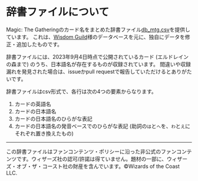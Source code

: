 # 辞書ファイルについて

Magic: The Gatheringのカード名をまとめた辞書ファイル[db_mtg.csv](db_mtg.csv)を提供しています。
これは、[Wisdom Guild](http://www.wisdom-guild.net/)様のデータベースを元に、独自にデータを修正・追加したものです。

辞書ファイルには、2023年9月4日時点で公開されているカード (エルドレインの森まで) のうち、日本語名が存在するものが収録されています。
間違いや収録漏れを発見された場合は、issueかpull requestで報告していただけるとありがたいです。

辞書ファイルはcsv形式で、各行は次の4つの要素からなります。
1. カードの英語名
1. カードの日本語名
1. カードの日本語名のひらがな表記
1. カードの日本語名の発音ベースでのひらがな表記 (助詞の`は`と`へ`を、`わ`と`え`にそれぞれ置き換えたもの)

---
この辞書ファイルはファンコンテンツ・ポリシーに沿った非公式のファンコンテンツです。ウィザーズ社の認可/許諾は得ていません。題材の一部に、ウィザーズ・オブ・ザ・コースト社の財産を含んでいます。©Wizards of the Coast LLC.
